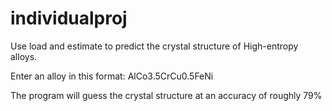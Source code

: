 # individualproj

Use load and estimate to predict the crystal structure of High-entropy alloys.

Enter an alloy in this format: AlCo3.5CrCu0.5FeNi

The program will guess the crystal structure at an accuracy of roughly 79%
